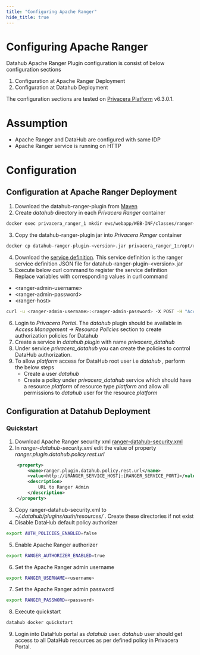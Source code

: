 ```yaml
---
title: "Configuring Apache Ranger"
hide_title: true
---
```

# Configuring Apache Ranger
Datahub Apache Ranger Plugin configuration is consist of below configuration sections 
1. Configuration at Apache Ranger Deployment 
2. Configuration at Datahub Deployment

The configuration sections are tested on [Privacera Platform](https://privacera.com/) v6.3.0.1.

# Assumption 
- Apache Ranger and DataHub are configured with same IDP
- Apache Ranger service is running on HTTP

# Configuration 
## Configuration at Apache Ranger Deployment 
1. Download the datahub-ranger-plugin from [Maven](https://mvnrepository.com/artifact/io.acryl/datahub-ranger-plugin)
2. Create  *datahub*  directory in each *Privacera Ranger* container 
```bash
docker exec privacera_ranger_1 mkdir ews/webapp/WEB-INF/classes/ranger-plugins/datahub
```
3. Copy the datahub-ranger-plugin jar into *Privacera Ranger* container
```bash 
docker cp datahub-ranger-plugin-<version>.jar privacera_ranger_1:/opt/ranger/ranger-2.1.0-admin/ews/webapp/WEB-INF/classes/ranger-plugins/datahub/
```
4. Download the [service definition](../datahub-ranger-plugin/conf/servicedef.json). This service definition is the ranger service definition JSON file for datahub-ranger-plugin-<version\>.jar
5. Execute below curl command to register the service definition <br /> 
Replace variables with corresponding values in curl command
- <ranger-admin-username\>
- <ranger-admin-password\>
- <ranger-host\>
```bash 
curl -u <ranger-admin-username>:<ranger-admin-password> -X POST -H "Accept: application/json" -H "Content-Type: application/json" --data @servicedef.json http://<ranger-host>:6080/service/public/v2/api/servicedef
```
6. Login to *Privacera Portal*. The  *datahub*  plugin should be available in  *Access Management -> Resource Policies*  section to create authorization policies for Datahub 
7. Create a service in *datahub plugin* with name *privacera_datahub*
8. Under service  *privacera_datahub*  you can create the policies to control DataHub authorization.
9. To allow  *platform*  access for DataHub root user i.e  *datahub* , perform the below steps 
   - Create a user  *datahub*
   - Create a policy under  *privacera_datahub*  service which should have a resource  *platform*  of resource type  *platform*  and allow all permissions to  *datahub*  user for the resource  *platform*


## Configuration at Datahub Deployment 
### Quickstart 
1. Download Apache Ranger security xml [ranger-datahub-security.xml](../datahub-ranger-plugin/conf/ranger-datahub-security.xml)
2. In  *ranger-datahub-security.xml*  edit the value of property  *ranger.plugin.datahub.policy.rest.url* 
```xml
    <property>
        <name>ranger.plugin.datahub.policy.rest.url</name>
        <value>http://[RANGER_SERVICE_HOST]:[RANGER_SERVICE_PORT]</value>
        <description>
            URL to Ranger Admin
        </description>
    </property>

```
3. Copy ranger-datahub-security.xml to  *~/.datahub/plugins/auth/resources/* . Create these directories if not exist
4. Disable DataHub default policy authorizer 
```bash
export AUTH_POLICIES_ENABLED=false
```
5. Enable Apache Ranger authorizer 
```bash
export RANGER_AUTHORIZER_ENABLED=true 
```
6. Set the Apache Ranger admin username 
```bash
export RANGER_USERNAME=<username>
```
7. Set the Apache Ranger admin password 
```bash
export RANGER_PASSWORD=<password>
```
8. Execute quickstart
```bash
datahub docker quickstart
```
9. Login into DataHub portal as  *datahub*  user. *datahub* user should get access to all DataHub resources as per defined policy in Privacera Portal.
